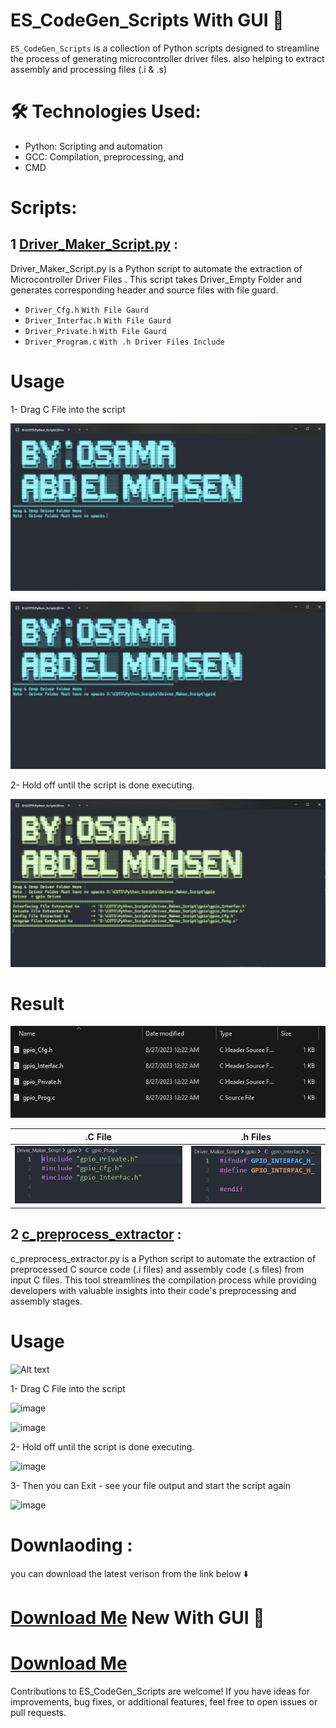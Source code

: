 # ES_CodeGen_Scripts With GUI 🤩
`ES_CodeGen_Scripts`  is a collection of Python scripts designed to streamline the process of generating microcontroller driver files.  also helping to extract assembly and processing files (.i &amp; .s)

# 🛠️ Technologies Used:
- Python: Scripting and automation
- GCC: Compilation, preprocessing, and 
- CMD



# Scripts:

## 1 [Driver_Maker_Script.py](https://github.com/Osama-Abd-El-Mohsen/ES_CodeGen_Scripts/tree/main/Driver_Maker_Script#readme) : 

Driver_Maker_Script.py is a Python script to automate the extraction of Microcontroller Driver Files  . 
This script takes Driver_Empty Folder  and generates corresponding header and source files with file guard.

- `Driver_Cfg.h` `With File Gaurd`
- `Driver_Interfac.h` `With File Gaurd`
- `Driver_Private.h` `With File Gaurd`
- `Driver_Program.c` `With .h Driver Files Include`

# Usage 

1- Drag C File into the script

![Alt text](https://raw.githubusercontent.com/Osama-Abd-El-Mohsen/ES_CodeGen_Scripts/main/Driver_Maker_Script/image.png)

![Alt text](https://raw.githubusercontent.com/Osama-Abd-El-Mohsen/ES_CodeGen_Scripts/main/Driver_Maker_Script/image-1.png)


2- Hold off until the script is done executing.

![Alt text](https://raw.githubusercontent.com/Osama-Abd-El-Mohsen/ES_CodeGen_Scripts/main/Driver_Maker_Script/image-2.png)

# Result
![Alt text](https://raw.githubusercontent.com/Osama-Abd-El-Mohsen/ES_CodeGen_Scripts/main/Driver_Maker_Script/image-3.png)

|.C File| .h Files |
|--|--|
|![Alt text](https://raw.githubusercontent.com/Osama-Abd-El-Mohsen/ES_CodeGen_Scripts/main/Driver_Maker_Script/image-4.png) |![Alt text](https://raw.githubusercontent.com/Osama-Abd-El-Mohsen/ES_CodeGen_Scripts/main/Driver_Maker_Script/image-5.png)|


## 2 [c_preprocess_extractor](https://github.com/Osama-Abd-El-Mohsen/ES_CodeGen_Scripts/tree/main/c_preprocess_extractor_python#readme) : 
c_preprocess_extractor.py is a Python script to automate the extraction of preprocessed C source code (.i files) and assembly code (.s files) from input C files. This tool streamlines the compilation process while providing developers with valuable insights into their code's preprocessing and assembly stages.

# Usage 

![Alt text](https://github.com/Osama-Abd-El-Mohsen/ES_CodeGen_Scripts/blob/main/c_preprocess_extractor_python/myFile8-24-2023_85531_AM-1.gif?raw=true)

1- Drag C File into the script

![image](https://github.com/Osama-Abd-El-Mohsen/c_preprocess_extractor/assets/62304741/a3092f90-57bc-4fc4-b8cb-19ab46d34638)


![image](https://github.com/Osama-Abd-El-Mohsen/c_preprocess_extractor/assets/62304741/edf4f356-36c3-476c-a797-21a5785e7781)

2- Hold off until the script is done executing.

![image](https://github.com/Osama-Abd-El-Mohsen/c_preprocess_extractor/assets/62304741/bf85c200-5938-4d0c-a6b7-fe2318c59225)

3- Then you can Exit - see your file output and start the script again


![image](https://github.com/Osama-Abd-El-Mohsen/c_preprocess_extractor/assets/62304741/e1354e67-9f85-4e2a-913c-13663c8ad6f8)

 # Downlaoding :
you can download the latest verison from the link below ⬇️
# [Download Me](https://github.com/Osama-Abd-El-Mohsen/ES_CodeGen_Scripts/releases/tag/v4.0) New With GUI 🤩
# [Download Me](https://github.com/Osama-Abd-El-Mohsen/ES_CodeGen_Scripts/releases/tag/v3.0)


Contributions to ES_CodeGen_Scripts are welcome! If you have ideas for improvements, bug fixes, or additional features, feel free to open issues or pull requests.
